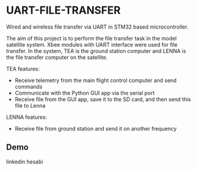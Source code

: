 # UART-FILE-TRANSFER

Wired and wireless file transfer via UART in STM32 based microcontroller.

The aim of this project is to perform the file transfer task in the model satellite system. Xbee modules with UART interface were used for file transfer. In the system, TEA is the ground station computer and LENNA is the file transfer computer on the satellite.

TEA features:
- Receive telemetry from the main flight control computer and send commands
- Communicate with the Python GUI app via the serial port
- Receive file from the GUI app, save it to the SD card, and then send this file to Lenna

LENNA features:
- Receive file from ground station and send it on another frequency

## Demo

linkedin hesabi

